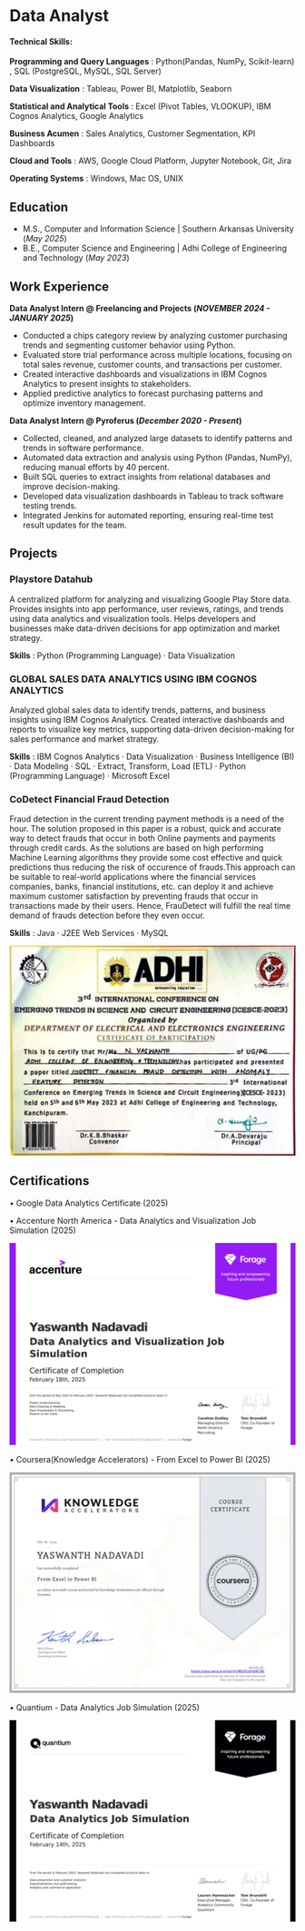 # Data Analyst

#### Technical Skills: 
**Programming and Query Languages**    : Python(Pandas, NumPy, Scikit-learn) , SQL (PostgreSQL, MySQL, SQL Server)

**Data Visualization**                 : Tableau, Power BI, Matplotlib, Seaborn

**Statistical and Analytical Tools**   : Excel (Pivot Tables, VLOOKUP), IBM Cognos Analytics, Google Analytics

**Business Acumen**                    : Sales Analytics, Customer Segmentation, KPI Dashboards

**Cloud and Tools**                    : AWS, Google Cloud Platform, Jupyter Notebook, Git, Jira

**Operating Systems**                  : Windows, Mac OS, UNIX

## Education
- M.S., Computer and Information Science | Southern Arkansas University (_May 2025_)								       		
- B.E., Computer Science and Engineering	| Adhi College of Engineering and Technology (_May 2023_)	 			        		

## Work Experience
**Data Analyst Intern @ Freelancing and Projects (_NOVEMBER 2024 - JANUARY 2025_)**
- Conducted a chips category review by analyzing customer purchasing trends and segmenting customer behavior using Python.
- Evaluated store trial performance across multiple locations, focusing on total sales revenue, customer counts, and
  transactions per customer.
- Created interactive dashboards and visualizations in IBM Cognos Analytics to present insights to stakeholders.
- Applied predictive analytics to forecast purchasing patterns and optimize inventory management.

**Data Analyst Intern @ Pyroferus (_December 2020 - Present_)**
- Collected, cleaned, and analyzed large datasets to identify patterns and trends in software performance.
- Automated data extraction and analysis using Python (Pandas, NumPy), reducing manual efforts by 40 percent.
- Built SQL queries to extract insights from relational databases and improve decision-making.
- Developed data visualization dashboards in Tableau to track software testing trends.
- Integrated Jenkins for automated reporting, ensuring real-time test result updates for the team.

## Projects

### Playstore Datahub

A centralized platform for analyzing and visualizing Google Play Store data. Provides insights into app performance, user reviews, ratings, and trends using data analytics and visualization tools. Helps developers and businesses make data-driven decisions for app optimization and market strategy.

**Skills** : Python (Programming Language) · Data Visualization

### GLOBAL SALES DATA ANALYTICS USING IBM COGNOS ANALYTICS

Analyzed global sales data to identify trends, patterns, and business insights using IBM Cognos Analytics. Created interactive dashboards and reports to visualize key metrics, supporting data-driven decision-making for sales performance and market strategy.

**Skills** : IBM Cognos Analytics · Data Visualization · Business Intelligence (BI) · Data Modeling · SQL · Extract, Transform, Load (ETL) · Python (Programming Language) · Microsoft Excel

### CoDetect Financial Fraud Detection

Fraud detection in the current trending payment methods is a need of the hour. The solution proposed in this paper is a robust, quick and accurate way to detect frauds that occur in both Online payments and payments through credit cards. As the solutions are based on high performing Machine Learning algorithms they provide some cost effective and quick predictions thus reducing the risk of occurence of frauds.This approach can be suitable to real-world applications where the financial services companies, banks, financial institutions, etc. can deploy it and achieve maximum customer satisfaction by preventing frauds that occur in transactions made by their users. Hence, FrauDetect will fulfill the real time demand of frauds detection before they even occur.

**Skills** :  Java · J2EE Web Services · MySQL

![publication](/Assets/publication.png)

## Certifications
• Google Data Analytics Certificate (2025)

• Accenture North America - Data Analytics and Visualization Job Simulation (2025)

![accenture](/Assets/accenture.png)

• Coursera(Knowledge Accelerators) - From Excel to Power BI (2025)

![coursera](/Assets/coursera.png)

• Quantium - Data Analytics Job Simulation (2025)

![Quantium](/Assets/Quantium.png)
